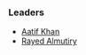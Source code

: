 ### Leaders

* [Aatif Khan](mailto:aatif.khan@owasp.org)
* [Rayed Almutiry](mailto:rayed.almutiry@owasp.org)
